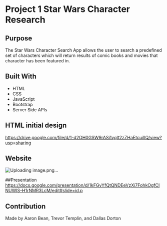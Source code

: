 # Project 1 Star Wars Character Research

## Purpose
The Star Wars Character Search App allows the user to search a predefined set of characters which will return results of comic books and movies that character has been featured in.  

## Built With
* HTML
* CSS
* JavaScript
* Bootstrap
* Server Side APIs

## HTML initial design
https://drive.google.com/file/d/1-d2OH0GSW9rASi1yqIt2zZHaEtcuilIQ/view?usp=sharing

## Website
![Uploading image.png…]()

##Presentation
https://docs.google.com/presentation/d/1kFGvYfQtQNDEeVzXi7FohkOgfCINUWlS-H1rNMR3LcM/edit#slide=id.p

## Contribution
Made by Aaron Bean, Trevor Templin, and Dallas Dorton
